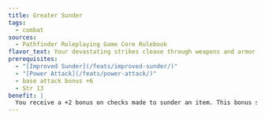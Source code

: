 ```yaml
---
title: Greater Sunder
tags:
  - combat
sources:
  - Pathfinder Roleplaying Game Core Rulebook
flavor_text: Your devastating strikes cleave through weapons and armor and into their wielders, damaging both item and wielder alike in a single terrific strike.
prerequisites:
  - "[Improved Sunder](/feats/improved-sunder/)"
  - "[Power Attack](/feats/power-attack/)"
  - base attack bonus +6
  - Str 13
benefit: |
  You receive a +2 bonus on checks made to sunder an item. This bonus stacks with the bonus granted by [Improved Sunder](/feats/improved-sunder/). Whenever you sunder to destroy a weapon, shield, or suit of armor, any excess damage is applied to the item's wielder. No damage is transferred if you decide to leave the item with 1 hit point.
---
```


